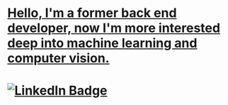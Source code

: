 <a href="https://www.linkedin.com/in/miftahul-huda-39b7a9223">
  <h1> Hello, I'm a former back end developer, now I'm more interested deep into machine learning and computer vision.<h1>
  <img src="https://img.shields.io/badge/LinkedIn-blue?style=for-the-badge&logo=linkedin&logoColor=white" alt="LinkedIn Badge"/>
</a>
